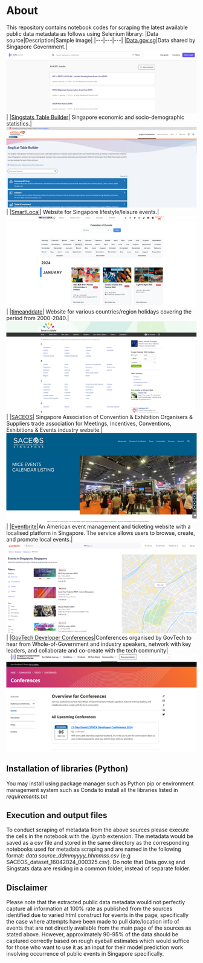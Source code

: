 # About
This repository contains notebook codes for scraping the latest available public data metadata as follows using Selenium library:
|Data source|Description|Sample image|
|---|---|---|
|[Data.gov.sg](https://beta.data.gov.sg/datasets)|Data shared by Singapore Government.|![Data.gov.sg](img/Datagov.png)|
|[Singstats Table Builder](https://tablebuilder.singstat.gov.sg/)| Singapore economic and socio-demographic statistics.|![Singstats](img/Singstat.png)|
|[SmartLocal](https://thesmartlocal.com/event-calendar/?a=alltime)| Website for Singapore lifestyle/leisure events.|![Smartlocal](img/smartlocal.png)|
|[timeanddate](https://www.timeanddate.com/holidays/?allcountries)| Website for various countries/region holidays covering the period from 2000-2040.|![timeanddate](img/timeanddate.png)|
|[SACEOS](https://saceos.org.sg/)| Singapore Association of Convention & Exhibition Organisers & Suppliers trade association for Meetings, Incentives, Conventions, Exhibitions & Events industry website.|![SACEOS](img/SACEOS.png)|
|[Eventbrite](https://www.eventbrite.sg/d/singapore--singapore/all-events/?page=1)|An American event management and ticketing website with a localised platform in Singapore. The service allows users to browse, create, and promote local events.|![Eventbrite](img/eventbrite_page.png)|
|[GovTech Developer Conferences](https://www.developer.tech.gov.sg/communities/events/conferences/)|Conferences organised by GovTech to hear from Whole-of-Government and industry speakers, network with key leaders, and collaborate and co-create with the tech community|![GovTech Developer Conferences](img/GovTech.png)

## Installation of libraries (Python)
You may install using package manager such as Python pip or environment management system such as Conda to install all the libraries listed in *requirements.txt*

## Execution and output files
To conduct scraping of metadata from the above sources please execute the cells in the notebook with the *.ipynb* extension. The metadata would be saved as a csv file and stored in the same directory as the corresponding notebooks used for metadata scraping and are named in the following format: *data source_ddmmyyyy_hhmmss.csv* (e.g SACEOS_dataset_16042024_000325.csv). Do note that Data.gov.sg and Singstats data are residing in a common folder, instead of separate folder.

## Disclaimer
Please note that the extracted public data metadata would not perfectly capture all information at 100% rate as published from the sources identified due to varied html construct for events in the page, specifically the case where attempts have been made to pull date/location info of events that are not directly available from the main page of the sources as stated above. However, approximately 90-95% of the data should be captured correctly based on rough eyeball estimates which would suffice for those who want to use it as an input for their model prediction work involving occurrence of public events in Singapore specifically.